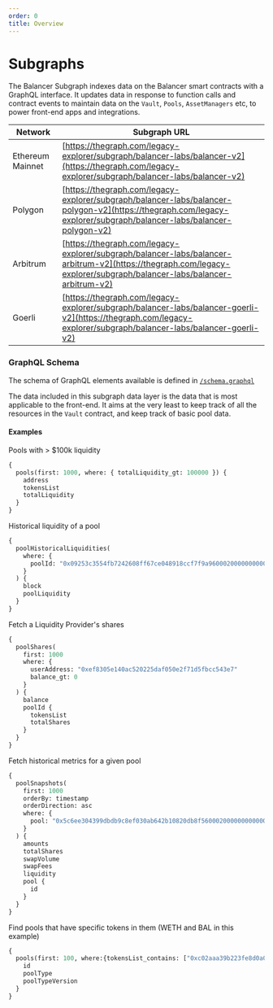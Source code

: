 ```yaml
---
order: 0
title: Overview
---
```


# Subgraphs

The Balancer Subgraph indexes data on the Balancer smart contracts with a GraphQL interface. It updates data in response to function calls and contract events to maintain data on the `Vault`, `Pools`, `AssetManagers` etc, to power front-end apps and integrations.

| Network          | Subgraph URL                                                                                                                                                         |
| ---------------- | -------------------------------------------------------------------------------------------------------------------------------------------------------------------- |
| Ethereum Mainnet | [https://thegraph.com/legacy-explorer/subgraph/balancer-labs/balancer-v2](https://thegraph.com/legacy-explorer/subgraph/balancer-labs/balancer-v2)                   |
| Polygon          | [https://thegraph.com/legacy-explorer/subgraph/balancer-labs/balancer-polygon-v2](https://thegraph.com/legacy-explorer/subgraph/balancer-labs/balancer-polygon-v2)   |
| Arbitrum         | [https://thegraph.com/legacy-explorer/subgraph/balancer-labs/balancer-arbitrum-v2](https://thegraph.com/legacy-explorer/subgraph/balancer-labs/balancer-arbitrum-v2) |
| Goerli           | [https://thegraph.com/legacy-explorer/subgraph/balancer-labs/balancer-goerli-v2](https://thegraph.com/legacy-explorer/subgraph/balancer-labs/balancer-goerli-v2)     |

### GraphQL Schema

The schema of GraphQL elements available is defined in [`/schema.graphql` ](https://github.com/balancer/balancer-subgraph-v2/blob/master/schema.graphql)

The data included in this subgraph data layer is the data that is most applicable to the front-end. It aims at the very least to keep track of all the resources in the `Vault` contract, and keep track of basic pool data.

#### Examples

Pools with > $100k liquidity

```graphql
{
  pools(first: 1000, where: { totalLiquidity_gt: 100000 }) {
    address
    tokensList
    totalLiquidity
  }
}
```

Historical liquidity of a pool

```graphql
{
  poolHistoricalLiquidities(
    where: {
      poolId: "0x09253c3554fb7242608ff67ce048918ccf7f9a96000200000000000000000009"
    }
  ) {
    block
    poolLiquidity
  }
}
```

Fetch a Liquidity Provider's shares

```graphql
{
  poolShares(
    first: 1000
    where: {
      userAddress: "0xef8305e140ac520225daf050e2f71d5fbcc543e7"
      balance_gt: 0
    }
  ) {
    balance
    poolId {
      tokensList
      totalShares
    }
  }
}
```

Fetch historical metrics for a given pool

```graphql
{
  poolSnapshots(
    first: 1000
    orderBy: timestamp
    orderDirection: asc
    where: {
      pool: "0x5c6ee304399dbdb9c8ef030ab642b10820db8f56000200000000000000000014"
    }
  ) {
    amounts
    totalShares
    swapVolume
    swapFees
    liquidity
    pool {
      id
    }
  }
}
```

Find pools that have specific tokens in them (WETH and BAL in this example)
```graphql
{
  pools(first: 100, where:{tokensList_contains: ["0xc02aaa39b223fe8d0a0e5c4f27ead9083c756cc2","0xba100000625a3754423978a60c9317c58a424e3D"]}) {
    id
    poolType
    poolTypeVersion
  }
}
```

